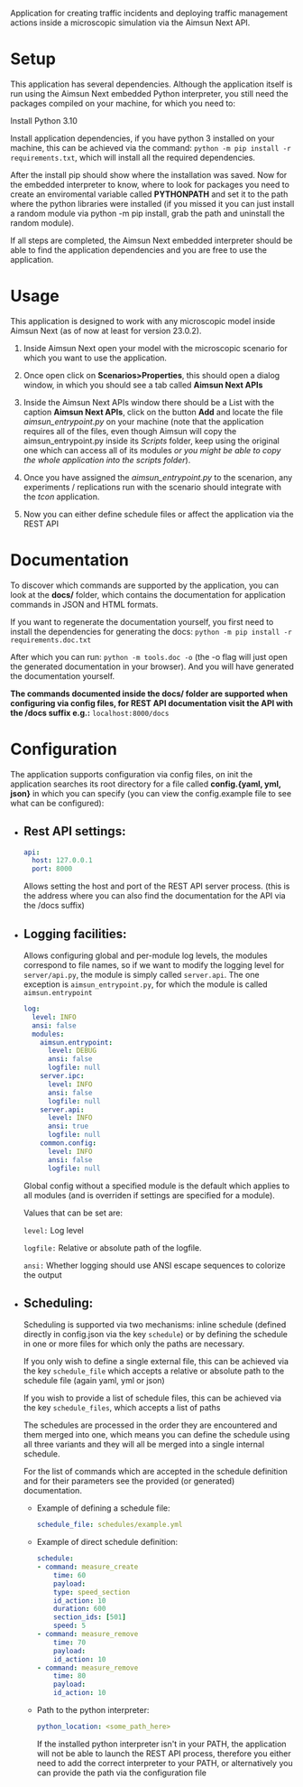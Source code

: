 Application for creating traffic incidents and deploying traffic management actions inside a microscopic simulation via the Aimsun Next API.


# Setup

This application has several dependencies. Although the application itself is run using the Aimsun Next embedded Python interpreter, you still need the packages compiled on your machine, for which you need to:

Install Python 3.10

Install application dependencies, if you have python 3 installed on your machine, this can be achieved via the command: `python -m pip install -r requirements.txt`, which will install all the required dependencies.

After the install pip should show where the installation was saved. Now for the embedded interpreter to know, where to look for packages you need to create an enviromental variable called **PYTHONPATH** and set it to the path where the python libraries were installed (if you missed it you can just install a random module via python -m pip install, grab the path and uninstall the random module).

If all steps are completed, the Aimsun Next embedded interpreter should be able to find the application dependencies and you are free to use the application.


# Usage

This application is designed to work with any microscopic model inside Aimsun Next (as of now at least for version 23.0.2).

1. Inside Aimsun Next open your model with the microscopic scenario for which you want to use the application.

2. Once open click on **Scenarios>Properties**, this should open a dialog window, in which you should see a tab called **Aimsun Next APIs**

3. Inside the Aimsun Next APIs window there should be a List with the caption **Aimsun Next APIs**, click on the button **Add** and locate the file *aimsun_entrypoint.py* on your machine (note that the application requires all of the files, even though Aimsun will copy the aimsun_entrypoint.py inside its *Scripts* folder, keep using the original one which can access all of its modules *or you might be able to copy the whole application into the scripts folder*).

4. Once you have assigned the *aimsun_entrypoint.py* to the scenarion, any experiments / replications run with the scenario should integrate with the *tcon* application.

5. Now you can either define schedule files or affect the application via the REST API


# Documentation

To discover which commands are supported by the application, you can look at the **docs/** folder, which contains the documentation for application commands in JSON and HTML formats.

If you want to regenerate the documentation yourself, you first need to install the dependencies for generating the docs: ``python -m pip install -r requirements.doc.txt``

After which you can run: ``python -m tools.doc -o`` (the -o flag will just open the generated documentation in your browser). And you will have generated the documentation yourself.

**The commands documented inside the docs/ folder are supported when configuring via config files, for REST API documentation visit the API with the /docs suffix e.g.:** ```localhost:8000/docs```


# Configuration
The application supports configuration via config files, on init the application searches its root directory for a file called **config.{yaml, yml, json}** in which you can specify (you can view the config.example file to see what can be configured):

- ## Rest API settings:
    ```yaml
    api:
      host: 127.0.0.1
      port: 8000
    ```

    Allows setting the host and port of the REST API server process. (this is the address where you can also find the documentation for the API via the /docs suffix)

- ## Logging facilities:
    Allows configuring global and per-module log levels, the modules correspond to file names, so if we want to modify the logging level for ```server/api.py```, the module is simply called ```server.api```.
    The one exception is ```aimsun_entrypoint.py```, for which the module is called ```aimsun.entrypoint```
    ```yaml
    log:
      level: INFO
      ansi: false
      modules:
        aimsun.entrypoint:
          level: DEBUG
          ansi: false
          logfile: null
        server.ipc:
          level: INFO
          ansi: false
          logfile: null
        server.api:
          level: INFO
          ansi: true
          logfile: null
        common.config:
          level: INFO
          ansi: false
          logfile: null
    ```
    Global config without a specified module is the default which applies to all modules (and is overriden if settings are specified for a module).

    Values that can be set are:

    ```level:``` Log level

    ```logfile:``` Relative or absolute path of the logfile.

    ```ansi:``` Whether logging should use ANSI escape sequences to colorize the output

- ## Scheduling:
    Scheduling is supported via two mechanisms: inline schedule (defined directly in config.json via the key ```schedule```) or by defining the schedule in one or more files for which only the paths are necessary.

    If you only wish to define a single external file, this can be achieved via the key ```schedule_file``` which accepts a relative or absolute path to the schedule file (again yaml, yml or json)

    If you wish to provide a list of schedule files, this can be achieved via the key ```schedule_files```, which accepts a list of paths

    The schedules are processed in the order they are encountered and them merged into one, which means you can define the schedule using all three variants and they will all be merged into a single internal schedule.

    For the list of commands which are accepted in the schedule definition and for their parameters see the provided (or generated) documentation.

    - Example of defining a schedule file:
        ```yml
        schedule_file: schedules/example.yml
        ```

    - Example of direct schedule definition:
        ```yml
        schedule:
        - command: measure_create
            time: 60
            payload:
            type: speed_section
            id_action: 10
            duration: 600
            section_ids: [501]
            speed: 5
        - command: measure_remove
            time: 70
            payload:
            id_action: 10
        - command: measure_remove
            time: 80
            payload:
            id_action: 10
        ```
  - Path to the python interpreter:
    ```yml
    python_location: <some_path_here>
    ```

    If the installed python interpreter isn't in your PATH, the application will not be able to launch the REST API process, therefore you either need to add the correct interpreter to your PATH, or alternatively you can provide the path via the configuration file
